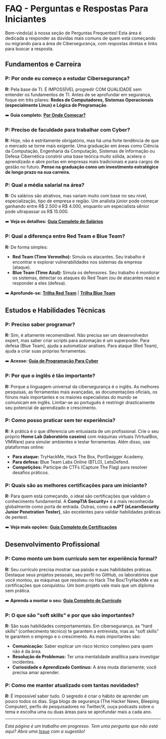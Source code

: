 # FAQ - Perguntas e Respostas Para Iniciantes

Bem-vindo(a) à nossa seção de Perguntas Frequentes! Esta área é dedicada a responder as dúvidas mais comuns de quem está começando ou migrando para a área de Cibersegurança, com respostas diretas e links para buscar a resposta.


## Fundamentos e Carreira

### P: Por onde eu começo a estudar Cibersegurança?
**R:** Pela base de TI. É IMPOSSÍVEL progredir COM QUALIDADE sem entender os fundamentos de TI. Antes de se aprofundar em segurança, foque em três pilares: **Redes de Computadores, Sistemas Operacionais (especialmente Linux) e Lógica de Programação**.

➡️ **Guia completo:** **[Por Onde Começar?](./guias/materiais-de-estudo/por-onde-comecar.md)**

### P: Preciso de faculdade para trabalhar com Cyber?
**R:** Hoje, não é estritamente obrigatório, mas há uma forte tendência de que o mercado se torne mais exigente. Uma graduação em áreas como Ciência da Computação, Engenharia da Computação, Sistemas de Informação ou Defesa Cibernética constrói uma base teórica muito sólida, acelera o aprendizado e abre portas em empresas mais tradicionais e para cargos de gestão no futuro. **Pense na graduação como um investimento estratégico de longo prazo na sua carreira.**

### P: Qual a média salarial na área?
**R:** Os salários são atrativos, mas variam muito com base no seu nível, especialização, tipo de empresa e região. Um analista júnior pode começar ganhando entre R$ 2.500 e R$ 4.000, enquanto um especialista sênior pode ultrapassar os R$ 15.000.

➡️ **Veja os detalhes:** **[Guia Completo de Salários](./guias/carreira/salarios.md)**

### P: Qual a diferença entre Red Team e Blue Team?
**R:** De forma simples:
* **Red Team (Time Vermelho):** Simula os atacantes. Seu trabalho é encontrar e explorar vulnerabilidades nos sistemas da empresa (ataque).
* **Blue Team (Time Azul):** Simula os defensores. Seu trabalho é monitorar os sistemas, detectar os ataques do Red Team (ou de atacantes reais) e responder a eles (defesa).

➡️ **Aprofunde-se:** **[Trilha Red Team](./guias/materiais-de-estudo/trilha-red-team.md)** | **[Trilha Blue Team](./guias/materiais-de-estudo/trilha-blue-team.md)**

## Estudos e Habilidades Técnicas

### P: Preciso saber programar?
**R:** Sim, é altamente recomendável. Não precisa ser um desenvolvedor expert, mas saber criar scripts para automação é um superpoder. Para defesa (Blue Team), ajuda a automatizar análises. Para ataque (Red Team), ajuda a criar suas próprias ferramentas.

➡️ **Acesse:** **[Guia de Programação Para Cyber](./guias/materiais-de-estudo/programacao-para-cyber.md)** 

### P: Por que o inglês é tão importante?
**R:** Porque a linguagem universal da cibersegurança é o inglês. As melhores pesquisas, as ferramentas mais avançadas, as documentações oficiais, os fóruns mais importantes e os maiores especialistas do mundo se comunicam em inglês. Limitar-se ao português é restringir drasticamente seu potencial de aprendizado e crescimento.

### P: Como posso praticar sem ter experiência?
**R:** A prática é o que diferencia um entusiasta de um profissional. Crie o seu próprio **Home Lab (laboratório caseiro)** com máquinas virtuais (VirtualBox, VMWare) para simular ambientes e testar ferramentas. Além disso, use plataformas online:
* **Para ataque:** TryHackMe, Hack The Box, PortSwigger Academy.
* **Para defesa:** Blue Team Labs Online (BTLO), LetsDefend.
* **Competições:** Participe de CTFs (Capture The Flag) para resolver desafios práticos.

### P: Quais são as melhores certificações para um iniciante?
**R:** Para quem está começando, o ideal são certificações que validam o conhecimento fundamental. A **CompTIA Security+** é a mais reconhecida globalmente como porta de entrada. Outras, como a **eJPT (eLearnSecurity Junior Penetration Tester)**, são excelentes para validar habilidades práticas de pentest.

➡️ **Veja mais opções:** **[Guia Completo de Certificações](./guias/carreira/certificacoes.md)**

## Desenvolvimento Profissional

### P: Como monto um bom currículo sem ter experiência formal?
**R:** Seu currículo precisa mostrar sua paixão e suas habilidades práticas. Destaque seus projetos pessoais, seu perfil no GitHub, os laboratórios que você montou, as máquinas que resolveu no Hack The Box/TryHackMe e as certificações que conquistou. Um bom projeto vale mais que um diploma sem prática.

➡️ **Aprenda a montar o seu:** **[Guia Completo de Currículo](./guias/carreira/curriculo.md)**

### P: O que são "soft skills" e por que são importantes?
**R:** São suas habilidades comportamentais. Em cibersegurança, as "hard skills" (conhecimento técnico) te garantem a entrevista, mas as "soft skills" te garantem o emprego e o crescimento. As mais importantes são:
* **Comunicação:** Saber explicar um risco técnico complexo para quem não é da área.
* **Resolução de Problemas:** Ter uma mentalidade analítica para investigar incidentes.
* **Curiosidade e Aprendizado Contínuo:** A área muda diariamente; você precisa amar aprender.

### P: Como me manter atualizado com tantas novidades?
**R:** É impossível saber tudo. O segredo é criar o hábito de aprender um pouco todos os dias. Siga blogs de segurança (The Hacker News, Bleeping Computer), perfis de pesquisadores no Twitter/X, ouça podcasts sobre o tema e escolha uma ou duas áreas para se aprofundar mais a cada ano.

---
*Esta página é um trabalho em progresso. Tem uma pergunta que não está aqui? Abra uma [Issue](https://github.com/zer0spin/cybersec-br/issues) com a sugestão!*